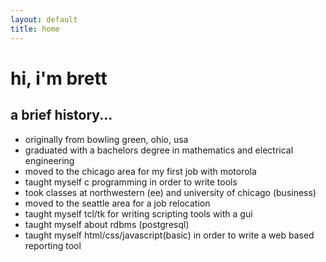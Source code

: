```yaml
---
layout: default
title: home
---
```


# hi, i'm brett
## a brief history...
* originally from bowling green, ohio, usa
* graduated with a bachelors degree in mathematics and electrical engineering
* moved to the chicago area for my first job with motorola
* taught myself c programming in order to write tools
* took classes at northwestern (ee) and university of chicago (business)
* moved to the seattle area for a job relocation
* taught myself tcl/tk for writing scripting tools with a gui
* taught myself about rdbms (postgresql)
* taught myself html/css/javascript(basic) in order to write a web based reporting tool
